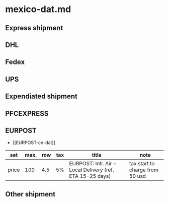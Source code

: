 
# mexico-dat.md

## Express shipment

## DHL

## Fedex

## UPS

## Expendiated shipment

## PFCEXPRESS

## EURPOST

- [[EURPOST-cn-dat]]

| set   | max. | row | tax | title                                                     | note                            |
| ----- | ---- | --- | --- | --------------------------------------------------------- | ------------------------------- |
| price | 100  | 4.5 | 5%  | EURPOST: Intl. Air + Local Delivery (ref. ETA 15-25 days) | tax start to charge from 50 usd |



## Other shipment

